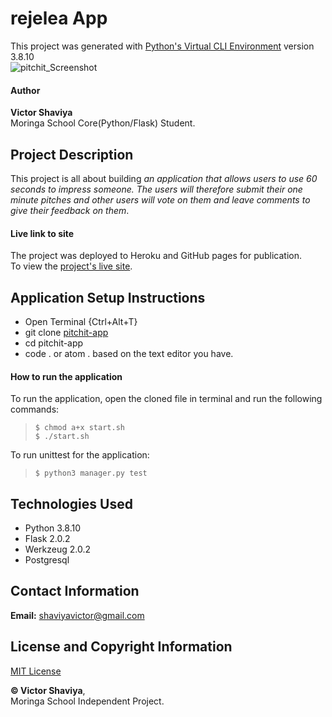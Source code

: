 # rejelea App

This project was generated with [Python's Virtual CLI Environment](#) version 3.8.10     
![pitchit_Screenshot](#)

#### Author
**Victor Shaviya**    
Moringa School Core(Python/Flask) Student.

## Project Description
This project is all about building *an application that allows users to use 60 seconds to impress someone. The users will therefore submit their one minute pitches and other users will vote on them and leave comments to give their feedback on them*.    

#### Live link to site
The project was deployed to Heroku and GitHub pages for publication.     
To view the [project's live site](#).

## Application Setup Instructions
- Open Terminal {Ctrl+Alt+T}     
- git clone [pitchit-app](https://github.com/ShaviyaVictor/pitchit-app)      
- cd pitchit-app      
- code . or atom . based on the text editor you have.

#### How to run the application
To run the application, open the cloned file in terminal and run the following commands:     
  > `$ chmod a+x start.sh`    
  > `$ ./start.sh`   

To run unittest for the application:    
  > `$ python3 manager.py test`

## Technologies Used
- Python 3.8.10
- Flask 2.0.2
- Werkzeug 2.0.2
- Postgresql

## Contact Information
**Email:** [shaviyavictor@gmail.com](#)

## License and Copyright Information
[MIT License](https://github.com/ShaviyaVictor/pitchit-app/blob/main/LICENSE)
   
  
**© Victor Shaviya**,     
Moringa School Independent Project.